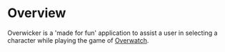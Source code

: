 # Overview

Overwicker is a 'made for fun' application to assist a user in selecting a character while playing the game of <a href="https://playoverwatch.com/" target="_blank">Overwatch</a>.
